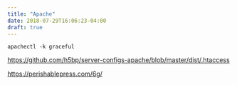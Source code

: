 ```yaml
---
title: "Apache"
date: 2018-07-29T16:06:23-04:00
draft: true
---
```




```
apachectl -k graceful
```

https://github.com/h5bp/server-configs-apache/blob/master/dist/.htaccess

https://perishablepress.com/6g/



